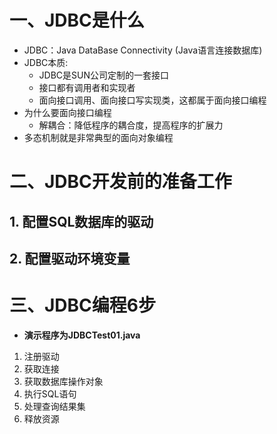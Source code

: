 # 一、JDBC是什么

- JDBC：Java DataBase Connectivity (Java语言连接数据库)
- JDBC本质:
    - JDBC是SUN公司定制的一套接口
    - 接口都有调用者和实现者
    - 面向接口调用、面向接口写实现类，这都属于面向接口编程
- 为什么要面向接口编程
    - 解耦合：降低程序的耦合度，提高程序的扩展力
- 多态机制就是非常典型的面向对象编程



# 二、JDBC开发前的准备工作

## 1. 配置SQL数据库的驱动

## 2. 配置驱动环境变量

# 三、JDBC编程6步

- **演示程序为JDBCTest01.java**

1. 注册驱动
2. 获取连接
3. 获取数据库操作对象
4. 执行SQL语句
5. 处理查询结果集
6. 释放资源